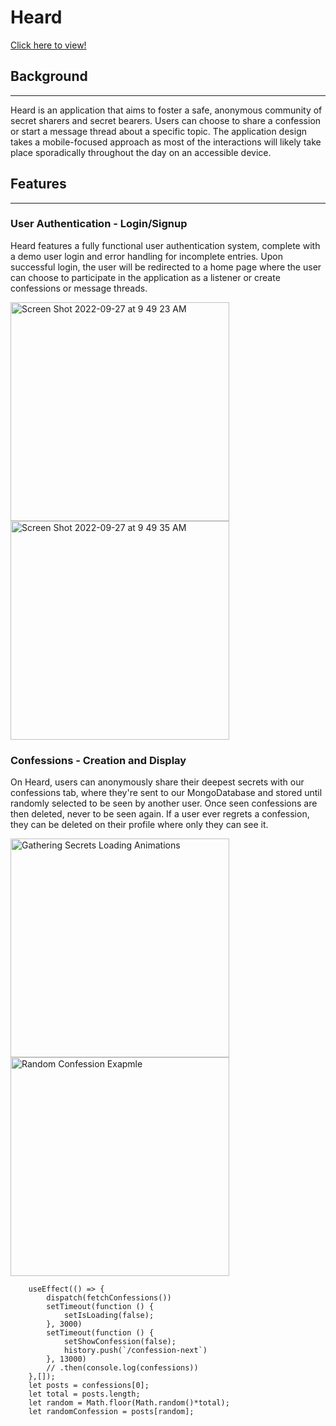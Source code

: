 # Heard

[Click here to view!](https://heard--app.herokuapp.com/)

## Background
--- 
Heard is an application that aims to foster a safe, anonymous community of secret sharers and secret bearers. Users can choose to share a confession or start a message thread about a specific topic. The application design takes a mobile-focused approach as most of the interactions will likely take place sporadically throughout the day on an accessible device. 


## Features 
---
### User Authentication - Login/Signup 

Heard features a fully functional user authentication system, complete with a demo user login and error handling for incomplete entries. Upon successful login, the user will be redirected to a home page where the user can choose to participate in the application as a listener or create confessions or message threads. 

<img width="350" alt="Screen Shot 2022-09-27 at 9 49 23 AM" src="https://user-images.githubusercontent.com/107089418/192587580-7cb3dd42-b8f9-4626-9483-f76ade558ce6.png">
<img width="350" alt="Screen Shot 2022-09-27 at 9 49 35 AM" src="https://user-images.githubusercontent.com/107089418/192587576-aad07c04-440e-4291-93d8-8454974fc00a.png">

### Confessions - Creation and Display

On Heard, users can anonymously share their deepest secrets with our confessions tab, where they're sent to our MongoDatabase and stored until randomly selected to be seen by another user. Once seen confessions are then deleted, never to be seen again. If a user ever regrets a confession, they can be deleted on their profile where only they can see it.  

<img  width="350" alt="Gathering Secrets Loading Animations" src="https://user-images.githubusercontent.com/101153713/192821901-17dde078-f9ce-47d7-a5ab-399b00b2db26.png">
<img  width="350" alt="Random Confession Exapmle" src="https://user-images.githubusercontent.com/101153713/192822026-ca3adcbf-9268-4c18-b05f-efe7192d060e.png">

```
    useEffect(() => {
        dispatch(fetchConfessions())
        setTimeout(function () {
            setIsLoading(false);
        }, 3000)
        setTimeout(function () {
            setShowConfession(false);
            history.push(`/confession-next`)
        }, 13000)
        // .then(console.log(confessions))
    },[]);
    let posts = confessions[0];
    let total = posts.length;
    let random = Math.floor(Math.random()*total);
    let randomConfession = posts[random];
    
  ```
